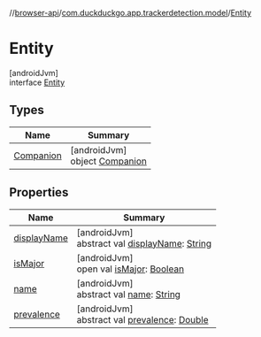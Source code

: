 //[browser-api](../../../index.md)/[com.duckduckgo.app.trackerdetection.model](../index.md)/[Entity](index.md)

# Entity

[androidJvm]\
interface [Entity](index.md)

## Types

| Name | Summary |
|---|---|
| [Companion](-companion/index.md) | [androidJvm]<br>object [Companion](-companion/index.md) |

## Properties

| Name | Summary |
|---|---|
| [displayName](display-name.md) | [androidJvm]<br>abstract val [displayName](display-name.md): [String](https://kotlinlang.org/api/latest/jvm/stdlib/kotlin/-string/index.html) |
| [isMajor](is-major.md) | [androidJvm]<br>open val [isMajor](is-major.md): [Boolean](https://kotlinlang.org/api/latest/jvm/stdlib/kotlin/-boolean/index.html) |
| [name](name.md) | [androidJvm]<br>abstract val [name](name.md): [String](https://kotlinlang.org/api/latest/jvm/stdlib/kotlin/-string/index.html) |
| [prevalence](prevalence.md) | [androidJvm]<br>abstract val [prevalence](prevalence.md): [Double](https://kotlinlang.org/api/latest/jvm/stdlib/kotlin/-double/index.html) |
